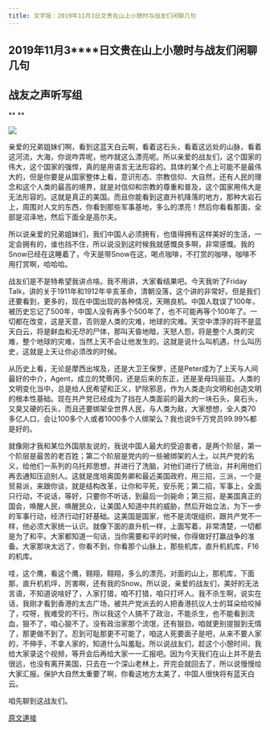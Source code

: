 ```yaml
---
title: 文字版：2019年11月3日文贵在山上小憩时与战友们闲聊几句
---
```


## **2019****年****11****月****3****日文贵在山上小憩时与战友们闲聊几句**

## **战友之声听写组**

**
**




[![](https://4.bp.blogspot.com/-b7au_G2G5_o/XcDgRAgR6RI/AAAAAAAAABw/kmy5FNVSEy8SVemmqk7Hlvj1mBSj_8KfQCK4BGAYYCw/s400/20191103.jpg)](http://4.bp.blogspot.com/-b7au_G2G5_o/XcDgRAgR6RI/AAAAAAAAABw/kmy5FNVSEy8SVemmqk7Hlvj1mBSj_8KfQCK4BGAYYCw/s1600/20191103.jpg)







亲爱的兄弟姐妹们啊，看到这蓝天白云啊，看着这石头，看着这远处的山脉，看着这河流，大海，你说咋弄呢，他咋就这么漂亮呢。所以亲爱的战友们，这个国家的伟大，这个国家的强悍，真的是用语言无法形容的。具体的某个点上可能不是最伟大的，但是你要是从国家整体上看，意识形态、宗教信仰、大自然，还有人民的理念和这个人类的最高的境界，就是对信仰和宗教的尊重和普及，这个国家用伟大是无法形容的。这就是真正的美国。而且你能看到这直升机降落的地方，那种大岩石上，周围对人文的东西，你看到那些军事基地，多么的漂亮！然后你看看那面，全部是沼泽地，然后下面全是高尔夫。




所以说亲爱的兄弟姐妹们，我们中国人必须拥有，也值得拥有这样美好的生活，一定会拥有的，谁也挡不住，所以说没到这时候我就感慨良多啊，非常感慨。我的Snow已经在这睡着了，今天是带Snow在这，喝点咖啡，不打赏的咖啡，咖啡不用打赏啊，哈哈哈。




战友们是不是特希望我讲点啥。我不用讲，大家看结果吧。今天我听了Friday Talk，讲的关于1911年和1912年辛亥革命，清朝没落，这个讲的非常好。但是我们还要看到，更多的，现在中国出现的各种情况，天赐良机。中国人耽误了100年，被历史忘记了500年，中国人没有再多个500年了，也不可能再等个100年了。一切都在改变，这是天意，否则是人类的灾难，地球的灾难。天空中漂浮的将不是蓝天白云，将是鲜血和无尽的尸体，那叫天昏地暗，天怒人怨，将是整个人类的灾难，整个地球的灾难，当然上天不会让他发生的。这就是说什么叫机遇，什么叫历史，这就是上天让你必须改的时候。




从历史上看，无论是摩西出埃及，还是大卫王保罗，还是Peter成为了上天与人间最好的中介，Agent，成立的梵蒂冈，还是后来的东正，还是圣母玛丽亚。人类的文明变化当中，总是给人民希望和正义，铲除邪恶，作为人类走向文明和创造文明的根本性基础。现在共产党已经成为了挡在人类面前的最大的一块石头，臭石头，又臭又硬的石头，而且还要绑架全世界人民，与人类为敌，大家想想，全人类70多亿人口，会让100多个人或者1000多个人绑架么？我也说9千万党员99.99%都是好的。




就像刚才我和某位外国朋友说的，我说中国人最大的受迫害者，是两个阶层，第一个阶层是最苦的老百姓；第二个阶层是党内的一些被绑架的人士。以共产党的名义，给他们一系列的乌托邦思想，并进行了洗脑，对他们进行了统治，并利用他们再去通知压迫别人。这就是庞培奥国务卿和最近美国政府，用三招，三派，一个是贸易派，来跟你谈，就是结构改革，让你和平死，安乐死；第二招，军事上，全面只行动，不说话，等好，只要你不听话，到最后一剑毙命；第三招，是美国真正的国会，唤醒人民，唤醒民众，让美国人知道中共的威胁，然后开始立法，为下一步的军事行动，经济行动打好基础。这美国是国家，他不是流氓组织，跟共产党不一样，他必须大家统一认识。就像下面的直升机一样，上面写着，非常清楚，一切都是为了和平。大家都知道一句话，当你需要和平的时候，你得做好打赢战争的准备。大家那块太远了，你看不到，你看那个山脉上，那些机库，直升机机库，F16的机库。




哇，这个鹰，看这个鹰，翱翔，翱翔，多么的漂亮，对面的山上，那机库，下面那，直升机机坪，厉害啊，还有我的Snow。所以说，亲爱的战友们，美好的无法言语，不知道说啥好了，人家打猎，咱不打猎，咱只打坏人。我不杀生啊，说实在话，我刚才看到香港的太古广场，被共产党派去的人把香港抗议人士的耳朵给咬掉了，哎呀，我难受的不行。所以我这个人搞不了政治，不能杀生，也不能看到流血，狠不了，咱心狠不了。没有政治家那个流氓，还有狠劲，咱就更别提狠到无情了，那更做不到了。忍到可耻那更不可能了，咱这人死要面子是吧，从来不要人家的，不伸手，不拿人家的，知道什么叫羞耻。所以说战友们，趁这个小憩时间，我给大家录这个视频，等开会后再给大家一一汇报吧。因为今天我们在山上并不是去很远，也没有离开美国，只去在一个深山老林上，开完会就回去了，所以说慢慢给大家汇报。保护大自然太重要了啊，你看这地方太美了，中国人很快将有蓝天白云。




咱先聊到这战友们。

[原文連接](http://littleantvoice.blogspot.com/2019/11/2019113_5.html)